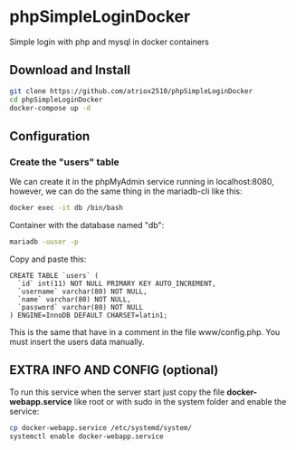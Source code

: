 # phpSimpleLoginDocker
Simple login with php and mysql in docker containers

## Download and Install
```bash
git clone https://github.com/atriox2510/phpSimpleLoginDocker
cd phpSimpleLoginDocker
docker-compose up -d
```

## Configuration
### Create the "users" table
We can create it in the phpMyAdmin service running in localhost:8080, however, we can do the same thing in the mariadb-cli like this:
```bash
docker exec -it db /bin/bash
```

Container with the database named "db":
```bash
mariadb -uuser -p
```

Copy and paste this:
```MySQL
CREATE TABLE `users` (
  `id` int(11) NOT NULL PRIMARY KEY AUTO_INCREMENT,
  `username` varchar(80) NOT NULL,
  `name` varchar(80) NOT NULL,
  `password` varchar(80) NOT NULL
) ENGINE=InnoDB DEFAULT CHARSET=latin1;
```
This is the same that have in a comment in the file www/config.php. You must insert the users data manually.

## EXTRA INFO AND CONFIG (optional)
To run this service when the server start just copy the file **docker-webapp.service** like root or with sudo in the system folder and enable the service:
```bash
cp docker-webapp.service /etc/systemd/system/
systemctl enable docker-webapp.service
```

